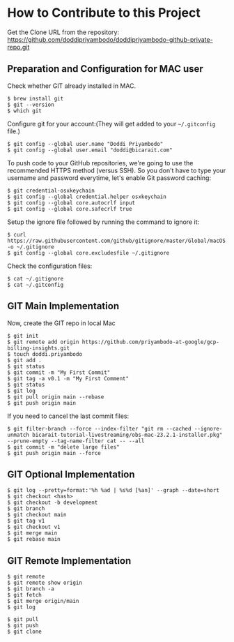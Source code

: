 
# How to Contribute to this Project

Get the Clone URL from the repository: [https://github.com/doddipriyambodo/doddipriyambodo-github-private-repo.git ](https://github.com/priyambodo-at-google/gcp-billing-insights.git)

## Preparation and Configuration for MAC user

Check whether GIT already installed in MAC.
```
$ brew install git
$ git --version
$ which git
```
Configure git for your account:(They will get added to your `~/.gitconfig` file.)
```
$ git config --global user.name "Doddi Priyambodo"
$ git config --global user.email "doddi@bicarait.com"
```
To push code to your GitHub repositories, we're going to use the recommended HTTPS method (versus SSH). So you don't have to type your username and password everytime, let's enable Git password caching:

```
$ git credential-osxkeychain
$ git config --global credential.helper osxkeychain
$ git config --global core.autocrlf input
$ git config --global core.safecrlf true
```

Setup the ignore file followed by running the command to ignore it:
```
$ curl https://raw.githubusercontent.com/github/gitignore/master/Global/macOS.gitignore -o ~/.gitignore
$ git config --global core.excludesfile ~/.gitignore
```

Check the configuration files:
```
$ cat ~/.gitignore
$ cat ~/.gitconfig
```

## GIT Main Implementation

Now, create the GIT repo in local Mac
```
$ git init 
$ git remote add origin https://github.com/priyambodo-at-google/gcp-billing-insights.git
$ touch doddi.priyambodo
$ git add .
$ git status
$ git commit -m "My First Commit"
$ git tag -a v0.1 -m "My First Comment"
$ git status
$ git log 
$ git pull origin main --rebase
$ git push origin main 
```

If you need to cancel the last commit files:
```
$ git filter-branch --force --index-filter "git rm --cached --ignore-unmatch bicarait-tutorial-livestreaming/obs-mac-23.2.1-installer.pkg" --prune-empty --tag-name-filter cat -- --all
$ git commit -m "delete large files"
$ git push origin main --force
```

## GIT Optional Implementation
```
$ git log --pretty=format:'%h %ad | %s%d [%an]' --graph --date=short
$ git checkout <hash>
$ git checkout -b development
$ git branch
$ git checkout main
$ git tag v1
$ git checkout v1
$ git merge main
$ git rebase main
```

## GIT Remote Implementation
```
$ git remote
$ git remote show origin
$ git branch -a
$ git fetch
$ git merge origin/main
$ git log
```
```
$ git pull
$ git push
$ git clone
```


<!--stackedit_data:
eyJoaXN0b3J5IjpbLTM3NTIxNDkzLC0yMDgxNzAxMjgyXX0=
-->